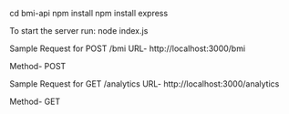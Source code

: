 cd bmi-api
npm install
npm install express

To start the server run:
node index.js


Sample Request for POST /bmi
URL- http://localhost:3000/bmi

Method- POST




Sample Request for GET /analytics
URL- http://localhost:3000/analytics

Method- GET
